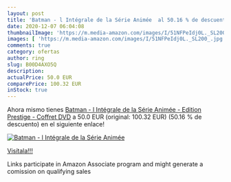 ```yaml
---
layout: post
title: 'Batman - l Intégrale de la Série Animée  al 50.16 % de descuento'
date: 2020-12-07 06:04:08
thumbnailImage: 'https://m.media-amazon.com/images/I/51NFPeIdj0L._SL200_.jpg'
images: [ 'https://m.media-amazon.com/images/I/51NFPeIdj0L._SL200_.jpg' ]
comments: true
category: ofertas
author: ring
slug: B00D4AXO5Q
description:
actualPrice: 50.0 EUR
comparePrice: 100.32 EUR
inStock: true
---
```


Ahora mismo tienes [Batman - l Intégrale de la Série Animée - Edition Prestige - Coffret DVD](https://www.amazon.fr/dp/B00D4AXO5Q/?tag=tolees0d-21) a 50.0 EUR (original: 100.32 EUR) (50.16 %  de descuento) en el siguiente enlace!

[![Batman - l Intégrale de la Série Animée ](https://m.media-amazon.com/images/I/51NFPeIdj0L._SL200_.jpg)](https://www.amazon.fr/dp/B00D4AXO5Q/?tag=tolees0d-21)

[Visítala!!!](https://www.amazon.fr/dp/B00D4AXO5Q/?tag=tolees0d-21)

Links participate in Amazon Associate program and might generate a comission on qualifying sales
